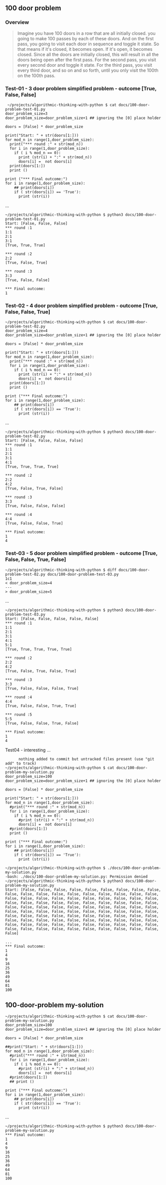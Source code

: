 ## 100 door problem

 ### Overview
 
 > Imagine you have 100 doors in a row that are all initially closed. you going to make 100 passes by each of these doors. And on the first pass, you going to visit each door in sequence and toggle it state. So that means if it's closed, it becomes open. If it's open, it becomes closed. Since all the doors are initially closed, this will result in all the doors being open after the first pass. For the second pass, you visit every second door and toggle it state. For the third pass, you visit every third door, and so on and so forth, until you only visit the 100th on the 100th pass.


### Test-01 - 3 door problem simplified problem - outcome [True, False, False]

```
 ~/projects/algorithmic-thinking-with-python $ cat docs/100-door-problem-test-01.py
door_problem_size=3
door_problem_size=door_problem_size+1 ## ignoring the [0] place holder

doors = [False] * door_problem_size

print("Start: " + str(doors[1:]))
for mod_n in range(1,door_problem_size):
  print("*** round :" + str(mod_n)) 
  for i in range(1,door_problem_size): 
    if ( i % mod_n == 0):
      print (str(i) + ":" + str(mod_n))
      doors[i] =  not doors[i]
  print(doors[1:])
  print ()
    
print ("*** Final outcome:")
for i in range(1,door_problem_size):
    ## print(doors[i])
    if ( str(doors[i]) == 'True'):
      print (str(i))  
```
...
```
~/projects/algorithmic-thinking-with-python $ python3 docs/100-door-problem-test-01.py
Start: [False, False, False]
*** round :1
1:1
2:1
3:1
[True, True, True]

*** round :2
2:2
[True, False, True]

*** round :3
3:3
[True, False, False]

*** Final outcome:
1
```

### Test-02 - 4 door problem simplified problem - outcome  [True, False, False, True]

```
~/projects/algorithmic-thinking-with-python $ cat docs/100-door-problem-test-02.py
door_problem_size=4
door_problem_size=door_problem_size+1 ## ignoring the [0] place holder

doors = [False] * door_problem_size

print("Start: " + str(doors[1:]))
for mod_n in range(1,door_problem_size):
  print("*** round :" + str(mod_n)) 
  for i in range(1,door_problem_size): 
    if ( i % mod_n == 0):
      print (str(i) + ":" + str(mod_n))
      doors[i] =  not doors[i]
  print(doors[1:])
  print ()
    
print ("*** Final outcome:")
for i in range(1,door_problem_size):
    ## print(doors[i])
    if ( str(doors[i]) == 'True'):
      print (str(i))  
```
...
```
~/projects/algorithmic-thinking-with-python $ python3 docs/100-door-problem-test-02.py
Start: [False, False, False, False]
*** round :1
1:1
2:1
3:1
4:1
[True, True, True, True]

*** round :2
2:2
4:2
[True, False, True, False]

*** round :3
3:3
[True, False, False, False]

*** round :4
4:4
[True, False, False, True]

*** Final outcome:
1
4
```

### Test-03 - 5 door problem simplified problem - outcome [True, False, False, True, False]

```
~/projects/algorithmic-thinking-with-python $ diff docs/100-door-problem-test-02.py docs/100-door-problem-test-03.py
1c1
< door_problem_size=4
---
> door_problem_size=5
```
...
```
~/projects/algorithmic-thinking-with-python $ python3 docs/100-door-problem-test-03.py
Start: [False, False, False, False, False]
*** round :1
1:1
2:1
3:1
4:1
5:1
[True, True, True, True, True]

*** round :2
2:2
4:2
[True, False, True, False, True]

*** round :3
3:3
[True, False, False, False, True]

*** round :4
4:4
[True, False, False, True, True]

*** round :5
5:5
[True, False, False, True, False]

*** Final outcome:
1
4
```

Test04 - interesting ...

```
      nothing added to commit but untracked files present (use "git add" to track)
~/projects/algorithmic-thinking-with-python $ cat docs/100-door-problem-my-solution.py
door_problem_size=100
door_problem_size=door_problem_size+1 ## ignoring the [0] place holder

doors = [False] * door_problem_size

print("Start: " + str(doors[1:]))
for mod_n in range(1,door_problem_size):
  #print("*** round :" + str(mod_n)) 
  for i in range(1,door_problem_size): 
    if ( i % mod_n == 0):
      #print (str(i) + ":" + str(mod_n))
      doors[i] =  not doors[i]
  #print(doors[1:])
  print ()
    
print ("*** Final outcome:")
for i in range(1,door_problem_size):
    ## print(doors[i])
    if ( str(doors[i]) == 'True'):
      print (str(i))  

~/projects/algorithmic-thinking-with-python $ ./docs/100-door-problem-my-solution.py
-bash: ./docs/100-door-problem-my-solution.py: Permission denied
~/projects/algorithmic-thinking-with-python $ python3 docs/100-door-problem-my-solution.py
Start: [False, False, False, False, False, False, False, False, False, False, False, False, False, False, False, False, False, False, False, False, False, False, False, False, False, False, False, False, False, False, False, False, False, False, False, False, False, False, False, False, False, False, False, False, False, False, False, False, False, False, False, False, False, False, False, False, False, False, False, False, False, False, False, False, False, False, False, False, False, False, False, False, False, False, False, False, False, False, False, False, False, False, False, False, False, False, False, False, False, False, False, False, False, False, False, False, False, False, False, False]

...
*** Final outcome:
1
4
9
16
25
36
49
64
81
100
```


## 100-door-problem my-solution

```
~/projects/algorithmic-thinking-with-python $ cat docs/100-door-problem-my-solution.py
door_problem_size=100
door_problem_size=door_problem_size+1 ## ignoring the [0] place holder

doors = [False] * door_problem_size

##print("Start: " + str(doors[1:]))
for mod_n in range(1,door_problem_size):
  #print("*** round :" + str(mod_n)) 
  for i in range(1,door_problem_size): 
    if ( i % mod_n == 0):
      #print (str(i) + ":" + str(mod_n))
      doors[i] =  not doors[i]
  #print(doors[1:])
  ## print ()
    
print ("*** Final outcome:")
for i in range(1,door_problem_size):
    ## print(doors[i])
    if ( str(doors[i]) == 'True'):
      print (str(i))  
```
...
```
~/projects/algorithmic-thinking-with-python $ python3 docs/100-door-problem-my-solution.py
*** Final outcome:
1
4
9
16
25
36
49
64
81
100
```